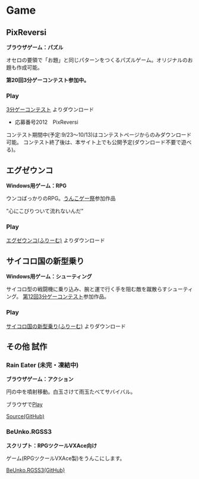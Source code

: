 # Game

## PixReversi
**ブラウザゲーム：パズル**

オセロの要領で「お題」と同じパターンをつくるパズルゲーム。オリジナルのお題も作成可能。

**第20回3分ゲーコンテスト参加中。**

### Play
[3分ゲーコンテスト](http://3punge.jp) よりダウンロード

 - 応募番号2012　PixReversi


コンテスト期間中(予定:9/23～10/13)はコンテストページからのみダウンロード可能。
コンテスト終了後は、本サイト上でも公開予定(ダウンロード不要で遊べる)。

## エグゼウンコ
**Windows用ゲーム：RPG**


ウンコばっかりのRPG。[うんこゲー祭](http://unkomatsuri.webcrow.jp/)参加作品

”心にこびりついて流れないんだ”

### Play
[エグゼウンコ(ふりーむ)](http://www.freem.ne.jp/win/game/6814) よりダウンロード

## サイコロ国の新型乗り
**Windows用ゲーム：シューティング**

サイコロ型の戦闘機に乗り込み、腕と運で行く手を阻む敵を蹴散らすシューティング。
[第12回3分ゲーコンテスト](http://3pgmatome.web.fc2.com/#a12)参加作品。

### Play

[サイコロ国の新型乗り(ふりーむ)](http://www.freem.ne.jp/win/game/1297) よりダウンロード

## その他 試作
### Rain Eater (未完・凍結中)
**ブラウザゲーム：アクション**

円の中を噴射移動。白玉さけて雨玉たべてサバイバル。

ブラウザで[Play](http://chunkof.github.io/rain_eater/)

[Source(GitHub)](https://github.com/chunkof/rain_eater)

### BeUnko.RGSS3
**スクリプト：RPGツクールVXAce向け**

ゲーム(RPGツクールVXAce製)をうんこにします。

[BeUnko.RGSS3(GitHub)](https://github.com/chunkof/BeUnko.RGSS3)
